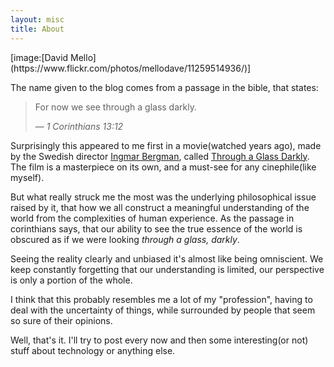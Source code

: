 ```yaml
---
layout: misc
title: About
---
```

<div class="about-img">
</div>
[image:[David Mello](https://www.flickr.com/photos/mellodave/11259514936/)]

The name given to the blog comes from a passage in the bible, that states:
> For now we see through a glass darkly.
>
> &mdash; <cite>1 Corinthians 13:12</cite>

Surprisingly this appeared to me first in a movie(watched years ago), made by the Swedish director [Ingmar Bergman](https://en.wikipedia.org/wiki/Ingmar_Bergman), called [Through a Glass Darkly](https://en.wikipedia.org/wiki/Through_a_Glass_Darkly_(film)). The film is a masterpiece on its own, and a must-see for any cinephile(like myself).

But what really struck me the most was the underlying philosophical issue raised by it, that how we all construct a meaningful understanding of the world from the complexities of human experience. As the passage in corinthians says, that our ability to see the true essence of the world is obscured as if we were looking *through a glass, darkly*.

Seeing the reality clearly and unbiased it's almost like being omniscient. We keep constantly forgetting that our understanding is limited, our perspective is only a portion of the whole.

I think that this probably resembles me a lot of my "profession", having to deal with the uncertainty of things, while surrounded by people that seem so sure of their opinions.

Well, that's it. I'll try to post every now and then some interesting(or not) stuff about technology or anything else.
